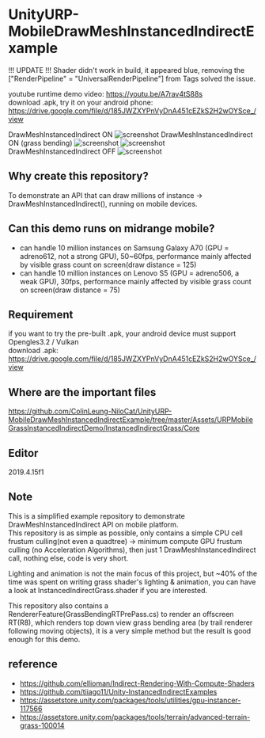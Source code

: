 # UnityURP-MobileDrawMeshInstancedIndirectExample

!!! UPDATE !!!
Shader didn't work in build, it appeared blue, removing the ["RenderPipeline" = "UniversalRenderPipeline"] from Tags solved the issue.

youtube runtime demo video: https://youtu.be/A7rav4tS88s  
download .apk, try it on your android phone: https://drive.google.com/file/d/185JWZXYPnVyDnA451cEZkS2H2wOYSce_/view

 DrawMeshInstancedIndirect ON
 ![screenshot](https://i.imgur.com/oQoFK46.png)
 DrawMeshInstancedIndirect ON (grass bending)
 ![screenshot](https://i.imgur.com/QDXbEZw.png)
 ![screenshot](https://i.imgur.com/E7wEEPR.png)
 DrawMeshInstancedIndirect OFF
 ![screenshot](https://i.imgur.com/xOhTW6d.png)
 
 Why create this repository?
 -------------
 To demonstrate an API that can draw millions of instance -> DrawMeshInstancedIndirect(), running on mobile devices.
 
 Can this demo runs on midrange mobile?
---------------
- can handle 10 million instances on Samsung Galaxy A70 (GPU = adreno612, not a strong GPU), 50~60fps, performance mainly affected by visible grass count on screen(draw distance = 125)
- can handle 10 million instances on Lenovo S5 (GPU = adreno506, a weak GPU), 30fps, performance mainly affected by visible grass count on screen(draw distance = 75)
 
 Requirement
 -----------------
 if you want to try the pre-built .apk, your android device must support Opengles3.2 / Vulkan  
 download .apk: https://drive.google.com/file/d/185JWZXYPnVyDnA451cEZkS2H2wOYSce_/view
 
 Where are the important files
 ----------------
 https://github.com/ColinLeung-NiloCat/UnityURP-MobileDrawMeshInstancedIndirectExample/tree/master/Assets/URPMobileGrassInstancedIndirectDemo/InstancedIndirectGrass/Core
 
 Editor
 ------------
 2019.4.15f1
 
 Note
 -------------
 This is a simplified example repository to demonstrate DrawMeshInstancedIndirect API on mobile platform.  
 This repository is as simple as possible, only contains a simple CPU cell frustum culling(not even a quadtree) -> minimum compute GPU frustum culling (no Acceleration Algorithms), then just 1 DrawMeshInstancedIndirect call, nothing else, code is very short.
 
 Lighting and animation is not the main focus of this project, but ~40% of the time was spent on writing grass shader's lighting & animation, you can have a look at  InstancedIndirectGrass.shader if you are interested.  
 
 This repository also contains a RendererFeature(GrassBendingRTPrePass.cs) to render an offscreen RT(R8), which renders top down view grass bending area (by trail renderer following moving objects), it is a very simple method but the result is good enough for this demo.
 
reference
-------------------
- https://github.com/ellioman/Indirect-Rendering-With-Compute-Shaders
- https://github.com/tiiago11/Unity-InstancedIndirectExamples
- https://assetstore.unity.com/packages/tools/utilities/gpu-instancer-117566
- https://assetstore.unity.com/packages/tools/terrain/advanced-terrain-grass-100014

